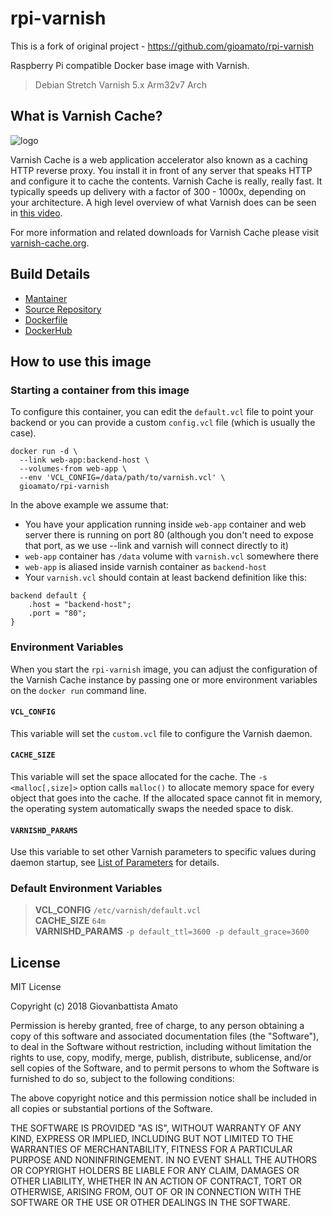 # rpi-varnish
This is a fork of original project - https://github.com/gioamato/rpi-varnish

Raspberry Pi compatible Docker base image with Varnish.

> Debian Stretch
> Varnish 5.x
> Arm32v7 Arch

## What is Varnish Cache?

![logo](https://avatars3.githubusercontent.com/u/14977495?s=200&v=4)

Varnish Cache is a web application accelerator also known as a caching HTTP reverse proxy. You install it in front of any server that speaks HTTP and configure it to cache the contents. Varnish Cache is really, really fast. It typically speeds up delivery with a factor of 300 - 1000x, depending on your architecture. A high level overview of what Varnish does can be seen in [this video](https://www.youtube.com/watch?v=fGD14ChpcL4).

For more information and related downloads for Varnish Cache please visit [varnish-cache.org](https://varnish-cache.org/index.html).

## Build Details
- [Mantainer](https://github.com/gioamato)
- [Source Repository](https://github.com/gioamato/rpi-varnish)
- [Dockerfile](https://github.com/gioamato/rpi-varnish/blob/master/Dockerfile)
- [DockerHub](https://hub.docker.com/r/gioamato/rpi-varnish/)

## How to use this image

### Starting a container from this image

To configure this container, you can edit the `default.vcl` file to point your backend or you can provide a custom `config.vcl` file (which is usually the case).

```
docker run -d \
  --link web-app:backend-host \
  --volumes-from web-app \
  --env 'VCL_CONFIG=/data/path/to/varnish.vcl' \
  gioamato/rpi-varnish
```

In the above example we assume that:
* You have your application running inside `web-app` container and web server there is running on port 80 (although you don't need to expose that port, as we use --link and varnish will connect directly to it)
* `web-app` container has `/data` volume with `varnish.vcl` somewhere there
* `web-app` is aliased inside varnish container as `backend-host`
* Your `varnish.vcl` should contain at least backend definition like this:

```
backend default {
    .host = "backend-host";
    .port = "80";
}
```

### Environment Variables

When you start the `rpi-varnish` image, you can adjust the configuration of the Varnish Cache instance by passing one or more environment variables on the `docker run` command line.

#### `VCL_CONFIG`

This variable will set the `custom.vcl` file to configure the Varnish daemon.

#### `CACHE_SIZE`

This variable will set the space allocated for the cache. The `-s <malloc[,size]>` option calls `malloc()` to allocate memory space for every object that goes into the cache. If the allocated space cannot fit in memory, the operating system automatically swaps the needed space to disk.

#### `VARNISHD_PARAMS`

Use this variable to set other Varnish parameters to specific values during daemon startup, see [List of Parameters](https://varnish-cache.org/docs/4.1/reference/varnishd.html#list-of-parameters) for details.

### Default Environment Variables

> **VCL_CONFIG** `/etc/varnish/default.vcl`  
> **CACHE_SIZE** `64m`  
> **VARNISHD_PARAMS** `-p default_ttl=3600 -p default_grace=3600`

## License

MIT License

Copyright (c) 2018 Giovanbattista Amato

Permission is hereby granted, free of charge, to any person obtaining a copy
of this software and associated documentation files (the "Software"), to deal
in the Software without restriction, including without limitation the rights
to use, copy, modify, merge, publish, distribute, sublicense, and/or sell
copies of the Software, and to permit persons to whom the Software is
furnished to do so, subject to the following conditions:

The above copyright notice and this permission notice shall be included in all
copies or substantial portions of the Software.

THE SOFTWARE IS PROVIDED "AS IS", WITHOUT WARRANTY OF ANY KIND, EXPRESS OR
IMPLIED, INCLUDING BUT NOT LIMITED TO THE WARRANTIES OF MERCHANTABILITY,
FITNESS FOR A PARTICULAR PURPOSE AND NONINFRINGEMENT. IN NO EVENT SHALL THE
AUTHORS OR COPYRIGHT HOLDERS BE LIABLE FOR ANY CLAIM, DAMAGES OR OTHER
LIABILITY, WHETHER IN AN ACTION OF CONTRACT, TORT OR OTHERWISE, ARISING FROM,
OUT OF OR IN CONNECTION WITH THE SOFTWARE OR THE USE OR OTHER DEALINGS IN THE
SOFTWARE.
